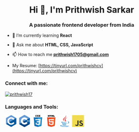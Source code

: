 <h1 align="center">Hi 👋, I'm Prithwish Sarkar</h1>
<h3 align="center">A passionate frontend developer from India</h3>



- 🌱 I’m currently learning **React**

- 💬 Ask me about **HTML, CSS, JavaScript**

- 📫 How to reach me **prithwish1705@gmail.com**

- My Resume: [https://tinyurl.com/prithwishcv](https://tinyurl.com/prithwishcv)

<h3 align="left">Connect with me:</h3>
<p align="left">
<a href="https://linkedin.com/in/prithwish17" target="blank"><img align="center" src="https://raw.githubusercontent.com/rahuldkjain/github-profile-readme-generator/master/src/images/icons/Social/linked-in-alt.svg" alt="prithwish17" height="30" width="40" /></a>
</p>

<h3 align="left">Languages and Tools:</h3>
<p align="left">
  <img src="https://raw.githubusercontent.com/devicons/devicon/master/icons/c/c-original.svg" alt="c" width="40" height="40" onclick""/>
  <img src="https://raw.githubusercontent.com/devicons/devicon/master/icons/cplusplus/cplusplus-original.svg" alt="cplusplus" width="40" height="40"/> 
  <img src="https://raw.githubusercontent.com/devicons/devicon/master/icons/css3/css3-original-wordmark.svg" alt="css3" width="40" height="40"/>
  <img src="https://raw.githubusercontent.com/devicons/devicon/master/icons/html5/html5-original-wordmark.svg" alt="html5" width="40" height="40"/> 
  <img src="https://raw.githubusercontent.com/devicons/devicon/master/icons/java/java-original.svg" alt="java" width="40" height="40"/>
  <img src="https://raw.githubusercontent.com/devicons/devicon/master/icons/javascript/javascript-original.svg" alt="javascript" width="40" height="40"/>
</p>


<!---
PrithwishSarkar/PrithwishSarkar is a ✨ special ✨ repository because its `README.md` (this file) appears on your GitHub profile.
You can click the Preview link to take a look at your changes.
--->
